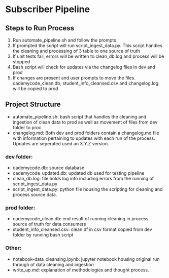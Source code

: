 # Subscriber Pipeline

## Steps to Run Process
1. Run automate_pipeline.sh and follow the prompts 
2. If prompted the script will run script_ingest_data.py. This script handles the cleaning and processing of 3 table 
to one source of truth
3. If unit tests fail, errors will be written to clean_db.log and process will be stopped
4. Bash script will check for updates via the changelog files in dev and prod
5. If changes are present and user prompts to move the files. 
cademycode_clean.db, student_info_cleansed.csv and changelog.log will be copied to prod


## Project Structure
- automate_pipeline.sh: bash script that handles the cleaning and ingestion of clean data to prod as well as movement of 
files from dev folder to proc
- changelog.md: Both dev and prod folders contain a changelog.md file with information pertaining to updates with each run of the process.
Updates are seperated used an X.Y.Z version.


### dev folder:
- cademycode.db: source database
- cademycode_updated.db: updated db used for testing pipeline 
- clean_db.log: file holds log info including errors from the running of script_ingest_data.py
- script_ingest_data.py: python file housing the scripting for cleaning and process source data.

### prod folder:
- cademycode_clean.db: end result of running cleaning in process. source of truth for data consumers
- student_info_cleansed.csv: clean df in csv format copied from dev folder by running bash script

### Other:
- notebook-data_cleansing.ipynb: jupyter notebook housing original run through of data cleaning and ingestion
- write_up.md: explanation of methodologies and thought process.
